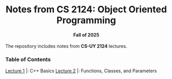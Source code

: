 <div align = "center"> 
  
# Notes from CS 2124: Object Oriented Programming  
#### Fall of 2025
  
</div> 

The repository includes notes from **CS-UY 2124** lectures. 

### Table of Contents
[Lecture 1](https://github.com/XinRC/CS-2124/blob/main/lecture1/README.md) |: C++ Basics
[Lecture 2](https://github.com/XinRC/CS-2124/tree/main/lecture2) |: Functions, Classes, and Parameters
